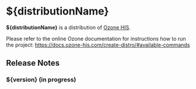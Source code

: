 # ${distributionName}

**${distributionName}** is a distribution of [Ozone HIS](https://www.ozone-his.com).

Please refer to the online Ozone documentation for instructions how to run the project: https://docs.ozone-his.com/create-distro/#available-commands

## Release Notes

### ${version} (in progress)
